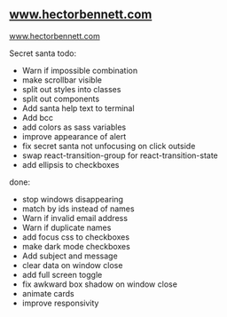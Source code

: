 ## www.hectorbennett.com

www.hectorbennett.com


Secret santa todo:
 - Warn if impossible combination
 - make scrollbar visible
 - split out styles into classes
 - split out components
 - Add santa help text to terminal
 - Add bcc
 - add colors as sass variables
 - improve appearance of alert
 - fix secret santa not unfocusing on click outside
 - swap react-transition-group for react-transition-state
 - add ellipsis to checkboxes

done:
- stop windows disappearing
- match by ids instead of names
- Warn if invalid email address
- Warn if duplicate names
- add focus css to checkboxes
- make dark mode checkboxes
- Add subject and message
- clear data on window close
- add full screen toggle
- fix awkward box shadow on window close
- animate cards
- improve responsivity
